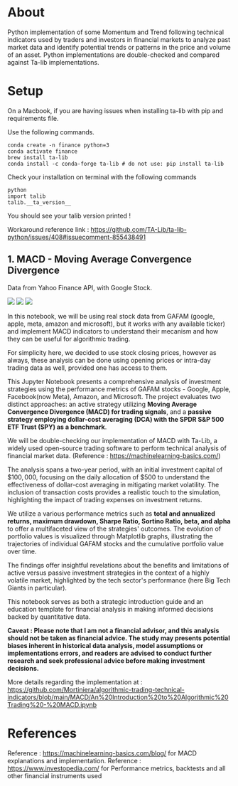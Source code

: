 # About
Python implementation of some Momentum and Trend following technical indicators used by traders and investors in financial markets to analyze past market data and identify potential trends or patterns in the price and volume of an asset.
Python implementations are double-checked and compared against Ta-lib implementations.


# Setup

On a Macbook, if you are having issues when installing ta-lib with pip and requirements file.

Use the following commands.

```
conda create -n finance python=3
conda activate finance
brew install ta-lib
conda install -c conda-forge ta-lib # do not use: pip install ta-lib
```


Check your installation on terminal with the following commands

```
python
import talib
talib.__ta_version__
```

You should see your talib version printed !

Workaround reference link : https://github.com/TA-Lib/ta-lib-python/issues/408#issuecomment-855438491


## 1. MACD - Moving Average Convergence Divergence

Data from Yahoo Finance API, with Google Stock.

<img src="../main/images/MACD/fast_slow_ema.png">
<img src="../main/images/MACD/buy_sell_signals.png">
<img src="../main/images/MACD/bullish_bearish_signals.png">

In this notebook, we will be using real stock data from GAFAM (google, apple, meta, amazon and microsoft), but it works with any available ticker) and implement MACD indicators to understand their mecanism and how they can be useful for algorithmic trading.


For simplicity here, we decided to use stock closing prices, however as always, these analysis can be done using opening prices or intra-day trading data as well, provided one has access to them.


This Jupyter Notebook presents a comprehensive analysis of investment strategies using the performance metrics of GAFAM stocks - Google, Apple, Facebook(now Meta), Amazon, and Microsoft. The project evaluates two distinct approaches: an active strategy utilizing **Moving Average Convergence Divergence (MACD) for trading signals**, and a **passive strategy employing dollar-cost averaging (DCA) with the SPDR S&P 500 ETF Trust (SPY) as a benchmark**.

We will be double-checking our implementation of MACD with Ta-Lib, a widely used open-source trading software to perform technical analysis of financial market data. (Reference : https://machinelearning-basics.com/)

The analysis spans a two-year period, with an initial investment capital of $\$100,000$, focusing on the daily allocation of $500 to understand the effectiveness of dollar-cost averaging in mitigating market volatility. The inclusion of transaction costs provides a realistic touch to the simulation, highlighting the impact of trading expenses on investment returns.


We utilize a various performance metrics such as **total and annualized returns, maximum drawdown, Sharpe Ratio, Sortino Ratio, beta, and alpha** to offer a multifaceted view of the strategies' outcomes. The evolution of portfolio values is visualized through Matplotlib graphs, illustrating the trajectories of individual GAFAM stocks and the cumulative portfolio value over time.

The findings offer insightful revelations about the benefits and limitations of active versus passive investment strategies in the context of a highly volatile market, highlighted by the tech sector's performance (here Big Tech Giants in particular). 

This notebook serves as both a strategic introduction guide and an education template for financial analysis in making informed decisions backed by quantitative data.

**Caveat : Please note that I am not a financial advisor, and this analysis should not be taken as financial advice. The study may presents potential biases inherent in historical data analysis, model assumptions or implementations errors, and readers are advised to conduct further research and seek professional advice before making investment decisions.**



More details regarding the implementation at : https://github.com/Mortiniera/algorithmic-trading-technical-indicators/blob/main/MACD/An%20Introduction%20to%20Algorithmic%20Trading%20-%20MACD.ipynb


# References
Reference : https://machinelearning-basics.com/blog/ for MACD explanations and implementation.
Reference : https://www.investopedia.com/ for Performance metrics, backtests and all other financial instruments used